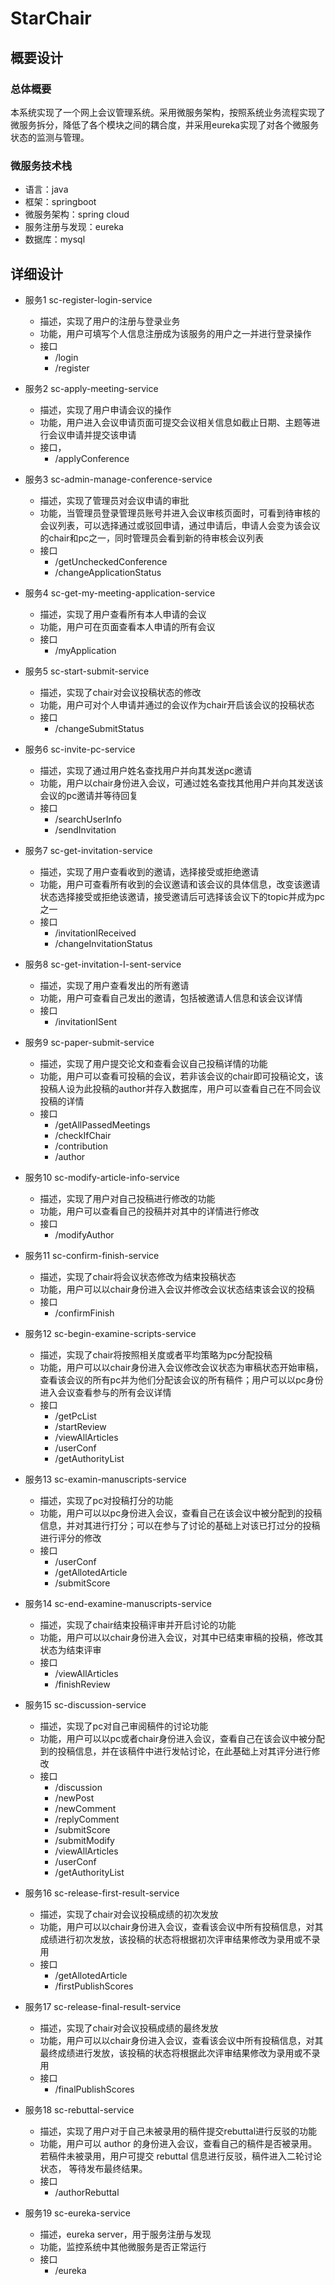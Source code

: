 # StarChair
## 概要设计
### 总体概要
本系统实现了一个网上会议管理系统。采用微服务架构，按照系统业务流程实现了微服务拆分，降低了各个模块之间的耦合度，并采用eureka实现了对各个微服务状态的监测与管理。
### 微服务技术栈
- 语言：java
- 框架：springboot
- 微服务架构：spring cloud
- 服务注册与发现：eureka
- 数据库：mysql
## 详细设计
- 服务1 sc-register-login-service
    - 描述，实现了用户的注册与登录业务
    - 功能，用户可填写个人信息注册成为该服务的用户之一并进行登录操作
    - 接口
        - /login
        - /register
- 服务2 sc-apply-meeting-service
    - 描述，实现了用户申请会议的操作
    - 功能，用户进入会议申请页面可提交会议相关信息如截止日期、主题等进行会议申请并提交该申请
    - 接口，
        - /applyConference
- 服务3 sc-admin-manage-conference-service
    - 描述，实现了管理员对会议申请的审批
    - 功能，当管理员登录管理员账号并进入会议审核页面时，可看到待审核的会议列表，可以选择通过或驳回申请，通过申请后，申请人会变为该会议的chair和pc之一，同时管理员会看到新的待审核会议列表
    - 接口
        - /getUncheckedConference
        - /changeApplicationStatus
- 服务4 sc-get-my-meeting-application-service
    - 描述，实现了用户查看所有本人申请的会议
    - 功能，用户可在页面查看本人申请的所有会议
    - 接口
        - /myApplication

- 服务5 sc-start-submit-service
    - 描述，实现了chair对会议投稿状态的修改
    - 功能，用户可对个人申请并通过的会议作为chair开启该会议的投稿状态
    - 接口
        - /changeSubmitStatus
- 服务6 sc-invite-pc-service
    - 描述，实现了通过用户姓名查找用户并向其发送pc邀请
    - 功能，用户以chair身份进入会议，可通过姓名查找其他用户并向其发送该会议的pc邀请并等待回复
    - 接口
        - /searchUserInfo
        - /sendInvitation
- 服务7 sc-get-invitation-service
    - 描述，实现了用户查看收到的邀请，选择接受或拒绝邀请
    - 功能，用户可查看所有收到的会议邀请和该会议的具体信息，改变该邀请状态选择接受或拒绝该邀请，接受邀请后可选择该会议下的topic并成为pc之一
    - 接口
        - /invitationIReceived
        - /changeInvitationStatus
- 服务8 sc-get-invitation-I-sent-service
    - 描述，实现了用户查看发出的所有邀请
    - 功能，用户可查看自己发出的邀请，包括被邀请人信息和该会议详情
    - 接口
        - /invitationISent
- 服务9 sc-paper-submit-service
    - 描述，实现了用户提交论文和查看会议自己投稿详情的功能
    - 功能，用户可以查看可投稿的会议，若非该会议的chair即可投稿论文，该投稿人设为此投稿的author并存入数据库，用户可以查看自己在不同会议投稿的详情
    - 接口
        - /getAllPassedMeetings
        - /checkIfChair
        - /contribution
        - /author
- 服务10 sc-modify-article-info-service
    - 描述，实现了用户对自己投稿进行修改的功能
    - 功能，用户可以查看自己的投稿并对其中的详情进行修改
    - 接口
        - /modifyAuthor
- 服务11 sc-confirm-finish-service
    - 描述，实现了chair将会议状态修改为结束投稿状态
    - 功能，用户可以以chair身份进入会议并修改会议状态结束该会议的投稿
    - 接口
        - /confirmFinish
- 服务12 sc-begin-examine-scripts-service
    - 描述，实现了chair将按照相关度或者平均策略为pc分配投稿
    - 功能，用户可以以chair身份进入会议修改会议状态为审稿状态开始审稿，查看该会议的所有pc并为他们分配该会议的所有稿件；用户可以以pc身份进入会议查看参与的所有会议详情
    - 接口
        - /getPcList
        - /startReview
        - /viewAllArticles
        - /userConf
        - /getAuthorityList
- 服务13 sc-examin-manuscripts-service
    - 描述，实现了pc对投稿打分的功能
    - 功能，用户可以以pc身份进入会议，查看自己在该会议中被分配到的投稿信息，并对其进行打分；可以在参与了讨论的基础上对该已打过分的投稿进行评分的修改
    - 接口
        - /userConf
        - /getAllotedArticle
        - /submitScore
- 服务14 sc-end-examine-manuscripts-service
    - 描述，实现了chair结束投稿评审并开启讨论的功能
    - 功能，用户可以以chair身份进入会议，对其中已结束审稿的投稿，修改其状态为结束评审
    - 接口
        - /viewAllArticles
        - /finishReview
- 服务15 sc-discussion-service
    - 描述，实现了pc对自己审阅稿件的讨论功能
    - 功能，用户可以以pc或者chair身份进入会议，查看自己在该会议中被分配到的投稿信息，并在该稿件中进行发帖讨论，在此基础上对其评分进行修改
    - 接口
        - /discussion
        - /newPost
        - /newComment
        - /replyComment
        - /submitScore
        - /submitModify
        - /viewAllArticles
        - /userConf
        - /getAuthorityList
- 服务16 sc-release-first-result-service
    - 描述，实现了chair对会议投稿成绩的初次发放
    - 功能，用户可以以chair身份进入会议，查看该会议中所有投稿信息，对其成绩进行初次发放，该投稿的状态将根据初次评审结果修改为录用或不录用
    - 接口
        - /getAllotedArticle
        - /firstPublishScores
- 服务17 sc-release-final-result-service
    - 描述，实现了chair对会议投稿成绩的最终发放
    - 功能，用户可以以chair身份进入会议，查看该会议中所有投稿信息，对其最终成绩进行发放，该投稿的状态将根据此次评审结果修改为录用或不录用
    - 接口
        - /finalPublishScores
- 服务18 sc-rebuttal-service
    - 描述，实现了用户对于自己未被录用的稿件提交rebuttal进行反驳的功能
    - 功能，用户可以 author 的身份进入会议，查看自己的稿件是否被录用。若稿件未被录用，用户可提交 rebuttal 信息进行反驳，稿件进入二轮讨论状态， 等待发布最终结果。 
    - 接口
        - /authorRebuttal
- 服务19 sc-eureka-service
    - 描述，eureka server，用于服务注册与发现
    - 功能，监控系统中其他微服务是否正常运行
    - 接口
        - /eureka


